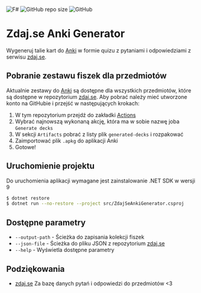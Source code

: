![F#](https://img.shields.io/badge/F%23-378BBA?logo=fsharp&logoColor=fff&style=for-the-badge)
![GitHub repo size](https://img.shields.io/github/repo-size/MRmlik12/zdaj-se-anki-generator?style=for-the-badge)
![GitHub](https://img.shields.io/github/license/MRmlik12/zdaj-se-anki-generator?style=for-the-badge)

# Zdaj.se Anki Generator

Wygeneruj talie kart do [Anki](https://apps.ankiweb.net/) w formie quizu z pytaniami i odpowiedziami z serwisu [zdaj.se](https://zdaj.se/).

## Pobranie zestawu fiszek dla przedmiotów

Aktualnie zestawy do [Anki](https://apps.ankiweb.net/) są dostępne dla wszystkich przedmiotów, które są dostępne w repozytorium [zdaj.se](https://zdaj.se/). Aby pobrać należy mieć utworzone konto na GitHubie i przejść w następujących krokach:

1. W tym repozytorium przejdź do zakładki [Actions](https://github.com/MRmlik12/zdaj-se-anki-generator/actions)
2. Wybrać najnowszą wykonaną akcję, która ma w sobie nazwę joba `Generate decks`
3. W sekcji `Artifacts` pobrać z listy plik `generated-decks` i rozpakować 
4. Zaimportować plik `.apkg` do aplikacji Anki
5. Gotowe!

## Uruchomienie projektu

Do uruchomienia aplikacji wymagane jest zainstalowanie .NET SDK w wersji 9

```bash
$ dotnet restore
$ dotnet run --no-restore --project src/ZdajSeAnkiGenerator.csproj
```

## Dostępne parametry

* `--output-path` - Ścieżka do zapisania kolekcji fiszek
* `--json-file` - Ścieżka do pliku JSON z repozytorium [zdaj.se](https://github.com/bibixx/zdaj-se-pjatk-data)
* `--help` - Wyświetla dostępne parametry

## Podziękowania 

* [zdaj.se](https://zdaj.se/) Za bazę danych pytań i odpowiedzi do przedmiotów <3
